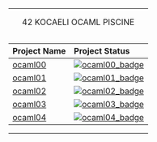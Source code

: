 <table width="100%" align="center">
<tr style="display:flex; justify-content:space-around; paddind:0;">
<td colspan="2" style="padding:0; margin:0; text-align:center;">
	<p align="center">42 KOCAELI OCAML PISCINE</p>
</td></tr>

<tr style="display:flex; justify-content:space-around; paddind:0;">
<td style="padding:0; margin:0;">

| Project Name                      | Project Status                            |
| :-                                | :-                                        |
| [ocaml00][ocaml00_tree]           | [![ocaml00_badge]][ocaml00_tree]          |
| [ocaml01][ocaml01_tree]           | [![ocaml01_badge]][ocaml01_tree]          |
| [ocaml02][ocaml02_tree]           | [![ocaml02_badge]][ocaml02_tree]          |
| [ocaml03][ocaml03_tree]           | [![ocaml03_badge]][ocaml03_tree]          |
| [ocaml04][ocaml04_tree]           | [![ocaml04_badge]][ocaml04_tree]          |

</td></tr>

[ocaml00_tree]: https://github.com/enes2424/42-Kocaeli-OCAML-Piscine/tree/42-Kocaeli-OCAML-1-BasicSyntaxAndSemantics-0
[ocaml00_badge]: https://custom-icon-badges.demolab.com/badge/✔%EF%B8%8E%20100%20/%20100-02b331.svg?&style=for-the-badge&color=018f27
[ocaml01_tree]: https://github.com/enes2424/42-Kocaeli-OCAML-Piscine/tree/42-Kocaeli-OCAML-2-RecursionAndNigherOrderFunctions-0
[ocaml01_badge]: https://custom-icon-badges.demolab.com/badge/✔%EF%B8%8E%20100%20/%20100-02b331.svg?&style=for-the-badge&color=018f27
[ocaml02_tree]: https://github.com/enes2424/42-Kocaeli-OCAML-Piscine/tree/42-Kocaeli-OCAML-3-PatternMatchingAndDataTypes-0
[ocaml02_badge]: https://custom-icon-badges.demolab.com/badge/✔%EF%B8%8E%20100%20/%20100-02b331.svg?&style=for-the-badge&color=018f27
[ocaml03_tree]: https://github.com/enes2424/42-Kocaeli-OCAML-Piscine/tree/42-Kocaeli-OCAML-4-OcamlsModulsLanguage-1
[ocaml03_badge]: https://custom-icon-badges.demolab.com/badge/✔%EF%B8%8E%20100%20/%20100-02b331.svg?&style=for-the-badge&color=018f27
[ocaml04_tree]: https://github.com/enes2424/42-Kocaeli-OCAML-Piscine/tree/42-Kocaeli-OCAML-5-ImperativeFeatures-1
[ocaml04_badge]: https://custom-icon-badges.demolab.com/badge/✔%EF%B8%8E%20100%20/%20100-02b331.svg?&style=for-the-badge&color=018f27

</table>
